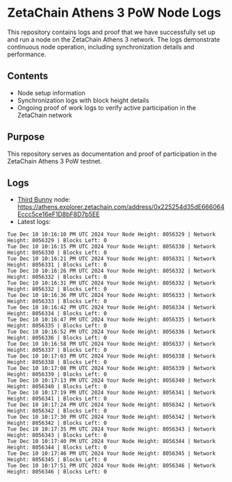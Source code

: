 # ZetaChain Athens 3 PoW Node Logs
This repository contains logs and proof that we have successfully set up and run a node on the ZetaChain Athens 3 network. The logs demonstrate continuous node operation, including synchronization details and performance.

## Contents
- Node setup information
- Synchronization logs with block height details
- Ongoing proof of work logs to verify active participation in the ZetaChain network

## Purpose
This repository serves as documentation and proof of participation in the ZetaChain Athens 3 PoW testnet.

## Logs

- [Third Bunny](https://thirdbunny.xyz/) node: https://athens.explorer.zetachain.com/address/0x225254d35dE666064Eccc5ce16eF1D8bF8D7b5EE
- Latest logs:
```
Tue Dec 10 10:16:10 PM UTC 2024 Your Node Height: 8056329 | Network Height: 8056329 | Blocks Left: 0
Tue Dec 10 10:16:15 PM UTC 2024 Your Node Height: 8056330 | Network Height: 8056330 | Blocks Left: 0
Tue Dec 10 10:16:21 PM UTC 2024 Your Node Height: 8056331 | Network Height: 8056331 | Blocks Left: 0
Tue Dec 10 10:16:26 PM UTC 2024 Your Node Height: 8056332 | Network Height: 8056332 | Blocks Left: 0
Tue Dec 10 10:16:31 PM UTC 2024 Your Node Height: 8056332 | Network Height: 8056332 | Blocks Left: 0
Tue Dec 10 10:16:36 PM UTC 2024 Your Node Height: 8056333 | Network Height: 8056333 | Blocks Left: 0
Tue Dec 10 10:16:42 PM UTC 2024 Your Node Height: 8056334 | Network Height: 8056334 | Blocks Left: 0
Tue Dec 10 10:16:47 PM UTC 2024 Your Node Height: 8056335 | Network Height: 8056335 | Blocks Left: 0
Tue Dec 10 10:16:52 PM UTC 2024 Your Node Height: 8056336 | Network Height: 8056336 | Blocks Left: 0
Tue Dec 10 10:16:58 PM UTC 2024 Your Node Height: 8056337 | Network Height: 8056337 | Blocks Left: 0
Tue Dec 10 10:17:03 PM UTC 2024 Your Node Height: 8056338 | Network Height: 8056338 | Blocks Left: 0
Tue Dec 10 10:17:08 PM UTC 2024 Your Node Height: 8056339 | Network Height: 8056339 | Blocks Left: 0
Tue Dec 10 10:17:13 PM UTC 2024 Your Node Height: 8056340 | Network Height: 8056340 | Blocks Left: 0
Tue Dec 10 10:17:19 PM UTC 2024 Your Node Height: 8056341 | Network Height: 8056341 | Blocks Left: 0
Tue Dec 10 10:17:24 PM UTC 2024 Your Node Height: 8056342 | Network Height: 8056342 | Blocks Left: 0
Tue Dec 10 10:17:30 PM UTC 2024 Your Node Height: 8056342 | Network Height: 8056342 | Blocks Left: 0
Tue Dec 10 10:17:35 PM UTC 2024 Your Node Height: 8056343 | Network Height: 8056343 | Blocks Left: 0
Tue Dec 10 10:17:40 PM UTC 2024 Your Node Height: 8056344 | Network Height: 8056344 | Blocks Left: 0
Tue Dec 10 10:17:46 PM UTC 2024 Your Node Height: 8056345 | Network Height: 8056345 | Blocks Left: 0
Tue Dec 10 10:17:51 PM UTC 2024 Your Node Height: 8056346 | Network Height: 8056346 | Blocks Left: 0
```
